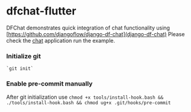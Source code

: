 # dfchat-flutter

DFChat demonstrates quick integration of chat functionality using [https://github.com/djangoflow/django-df-chat](django-df-chat)
Please check the [chat](./packages/chat/README.md) application run the example.

### Initialize git

    `git init`

### Enable pre-commit manually

After git initialization use `chmod +x tools/install-hook.bash && ./tools/install-hook.bash && chmod ug+x .git/hooks/pre-commit`
